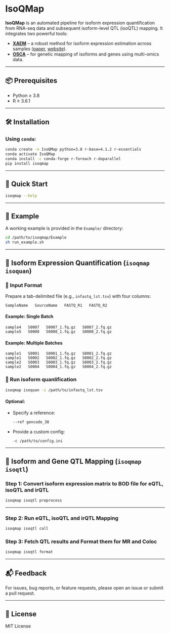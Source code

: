 # IsoQMap

**IsoQMap** is an automated pipeline for isoform expression quantification from RNA-seq data and subsequent isoform-level QTL (isoQTL) mapping. It integrates two powerful tools:

- **[XAEM](https://github.com/WenjiangDeng/XAEM)** – a robust method for isoform expression estimation across samples ([paper](https://academic.oup.com/bioinformatics/article/36/3/805/5545974), [website](https://www.meb.ki.se/sites/biostatwiki/xaem)).
- **[OSCA](https://yanglab.westlake.edu.cn/software/osca/)** – for genetic mapping of isoforms and genes using multi-omics data.

---

## 📦 Prerequisites

- Python ≥ 3.8
- R ≥ 3.6.1

---

## 🛠️ Installation

### Using `conda`:

```bash
conda create -n IsoQMap python=3.8 r-base=4.1.2 r-essentials
conda activate IsoQMap
conda install -c conda-forge r-foreach r-doparallel
pip install isoqmap
```

---

## 🚀 Quick Start

```bash
isoqmap --help
```

---

## 📁 Example

A working example is provided in the `Example/` directory:

```bash
cd /path/to/isoqmap/Example
sh run_example.sh
```

---

## 🔬 Isoform Expression Quantification (`isoqmap isoquan`)

### 🔹 Input Format

Prepare a tab-delimited file (e.g., `infastq_lst.tsv`) with four columns:

```
SampleName   SourceName   FASTQ_R1   FASTQ_R2
```

#### Example: Single Batch

```
sample4   S0007   S0007_1.fq.gz   S0007_2.fq.gz
sample5   S0008   S0008_1.fq.gz   S0008_2.fq.gz
```

#### Example: Multiple Batches

```
sample1   S0001   S0001_1.fq.gz   S0001_2.fq.gz
sample1   S0002   S0002_1.fq.gz   S0002_2.fq.gz
sample2   S0003   S0003_1.fq.gz   S0003_2.fq.gz
sample2   S0004   S0004_1.fq.gz   S0004_2.fq.gz
```

### 🔹 Run isoform quanlification

```bash
isoqmap isoquan -i /path/to/infastq_lst.tsv
```

#### Optional:

- Specify a reference:
  ```bash
  --ref gencode_38
  ```

- Provide a custom config:
  ```bash
  -c /path/to/config.ini
  ```

---

## 🧬 Isoform and Gene QTL Mapping (`isoqmap isoqtl`)

### Step 1: Convert isoform expression matrix to BOD file for eQTL, isoQTL and irQTL 
```bash
isoqmap isoqtl preprocess
```

---

### Step 2: Run eQTL, isoQTL and irQTL Mapping 

```bash
isoqmap isoqtl call 
```
### Step 3: Fetch QTL results and Format them for MR and Coloc
```bash
isoqmap isoqtl format 
```
---

## 📬 Feedback

For issues, bug reports, or feature requests, please open an issue or submit a pull request.

---

## 📄 License

MIT License